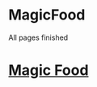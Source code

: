 # MagicFood
All pages finished
    <h1><a href="https://magic-food-01.netlify.app/">Magic Food</a></h1>
